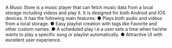A Music Store is a music player that can fetch music data from a local storage including videos and play it. It is designed for both Android and IOS devices. It has the following main features: 
   ● Plays both audio and videos from a local storage.
   ● Easy playlist creation with tags like Favorite and other custom names.
   ● A scheduled play i.e a user sets a time when he/she wants to play a specific song or playlist automatically.
   ● Attractive UI with excellent user experience.
